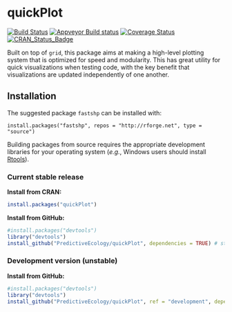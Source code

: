 # quickPlot

[![Build Status](https://travis-ci.org/PredictiveEcology/quickPlot.svg?branch=master)](https://travis-ci.org/PredictiveEcology/quickPlot)
[![Appveyor Build status](https://ci.appveyor.com/api/projects/status/2fxqhgk6miv2fytd/branch/master?svg=true)](https://ci.appveyor.com/project/achubaty/quickPlot/branch/master)
[![Coverage Status](https://coveralls.io/repos/github/PredictiveEcology/quickPlot/badge.svg?branch=master)](https://coveralls.io/github/PredictiveEcology/quickPlot?branch=master)
[![CRAN_Status_Badge](http://www.r-pkg.org/badges/version/quickPlot)](https://cran.r-project.org/package=quickPlot)

Built on top of `grid`, this package aims at making a high-level plotting system that is optimized for speed and modularity.
This has great utility for quick visualizations when testing code, with the key benefit that visualizations are updated independently of one another.

## Installation

The suggested package `fastshp` can be installed with:

```{r}
install.packages("fastshp", repos = "http://rforge.net", type = "source")
```

Building packages from source requires the appropriate development libraries for your operating system (*e.g.*, Windows users should install [Rtools](https://cran.r-project.org/bin/windows/Rtools/)).

### Current stable release

**Install from CRAN:**

```r
install.packages("quickPlot")
```

**Install from GitHub:**
    
```r
#install.packages("devtools")
library("devtools")
install_github("PredictiveEcology/quickPlot", dependencies = TRUE) # stable
```

### Development version (unstable)

**Install from GitHub:**

```r
#install.packages("devtools")
library("devtools")
install_github("PredictiveEcology/quickPlot", ref = "development", dependencies = TRUE) # unstable
```
